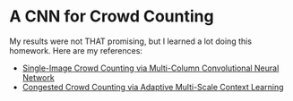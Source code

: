 # A CNN for Crowd Counting
My results were not THAT promising, but I learned a lot doing this homework.
Here are my references:
* [Single-Image Crowd Counting via Multi-Column Convolutional Neural Network](https://ieeexplore.ieee.org/document/7780439)
* [Congested Crowd Counting via Adaptive Multi-Scale Context Learning](https://www.mdpi.com/1424-8220/21/11/3777)
